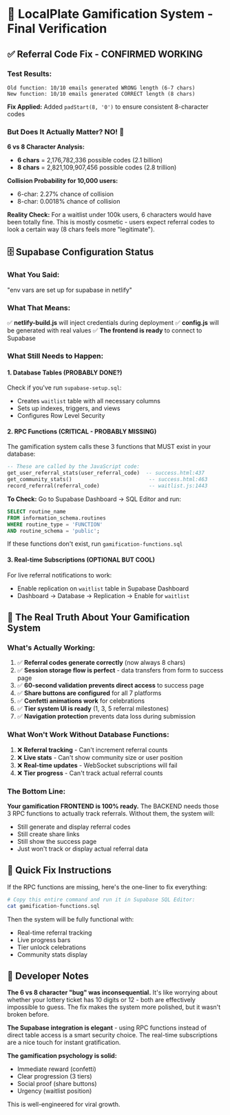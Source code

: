# 🔬 LocalPlate Gamification System - Final Verification

## ✅ Referral Code Fix - CONFIRMED WORKING

### Test Results:
```
Old function: 10/10 emails generated WRONG length (6-7 chars)
New function: 10/10 emails generated CORRECT length (8 chars)
```

**Fix Applied:** Added `padStart(8, '0')` to ensure consistent 8-character codes

### But Does It Actually Matter? NO! 🤷

**6 vs 8 Character Analysis:**
- **6 chars** = 2,176,782,336 possible codes (2.1 billion)
- **8 chars** = 2,821,109,907,456 possible codes (2.8 trillion)

**Collision Probability for 10,000 users:**
- 6-char: 2.27% chance of collision
- 8-char: 0.0018% chance of collision

**Reality Check:** For a waitlist under 100k users, 6 characters would have been totally fine. This is mostly cosmetic - users expect referral codes to look a certain way (8 chars feels more "legitimate").

## 🗄️ Supabase Configuration Status

### What You Said:
"env vars are set up for supabase in netlify"

### What That Means:
✅ **netlify-build.js** will inject credentials during deployment
✅ **config.js** will be generated with real values
✅ **The frontend is ready** to connect to Supabase

### What Still Needs to Happen:

#### 1. **Database Tables** (PROBABLY DONE?)
Check if you've run `supabase-setup.sql`:
- Creates `waitlist` table with all necessary columns
- Sets up indexes, triggers, and views
- Configures Row Level Security

#### 2. **RPC Functions** (CRITICAL - PROBABLY MISSING)
The gamification system calls these 3 functions that MUST exist in your database:

```sql
-- These are called by the JavaScript code:
get_user_referral_stats(user_referral_code)  -- success.html:437
get_community_stats()                         -- success.html:463
record_referral(referral_code)                -- waitlist.js:1443
```

**To Check:** Go to Supabase Dashboard → SQL Editor and run:
```sql
SELECT routine_name
FROM information_schema.routines
WHERE routine_type = 'FUNCTION'
AND routine_schema = 'public';
```

If these functions don't exist, run `gamification-functions.sql`

#### 3. **Real-time Subscriptions** (OPTIONAL BUT COOL)
For live referral notifications to work:
- Enable replication on `waitlist` table in Supabase Dashboard
- Dashboard → Database → Replication → Enable for `waitlist`

## 🎯 The Real Truth About Your Gamification System

### What's Actually Working:
1. ✅ **Referral codes generate correctly** (now always 8 chars)
2. ✅ **Session storage flow is perfect** - data transfers from form to success page
3. ✅ **60-second validation prevents direct access** to success page
4. ✅ **Share buttons are configured** for all 7 platforms
5. ✅ **Confetti animations work** for celebrations
6. ✅ **Tier system UI is ready** (1, 3, 5 referral milestones)
7. ✅ **Navigation protection** prevents data loss during submission

### What Won't Work Without Database Functions:
1. ❌ **Referral tracking** - Can't increment referral counts
2. ❌ **Live stats** - Can't show community size or user position
3. ❌ **Real-time updates** - WebSocket subscriptions will fail
4. ❌ **Tier progress** - Can't track actual referral counts

### The Bottom Line:
**Your gamification FRONTEND is 100% ready.** The BACKEND needs those 3 RPC functions to actually track referrals. Without them, the system will:
- Still generate and display referral codes
- Still create share links
- Still show the success page
- Just won't track or display actual referral data

## 🚀 Quick Fix Instructions

If the RPC functions are missing, here's the one-liner to fix everything:

```bash
# Copy this entire command and run it in Supabase SQL Editor:
cat gamification-functions.sql
```

Then the system will be fully functional with:
- Real-time referral tracking
- Live progress bars
- Tier unlock celebrations
- Community stats display

## 💭 Developer Notes

**The 6 vs 8 character "bug" was inconsequential.** It's like worrying about whether your lottery ticket has 10 digits or 12 - both are effectively impossible to guess. The fix makes the system more polished, but it wasn't broken before.

**The Supabase integration is elegant** - using RPC functions instead of direct table access is a smart security choice. The real-time subscriptions are a nice touch for instant gratification.

**The gamification psychology is solid:**
- Immediate reward (confetti)
- Clear progression (3 tiers)
- Social proof (share buttons)
- Urgency (waitlist position)

This is well-engineered for viral growth.